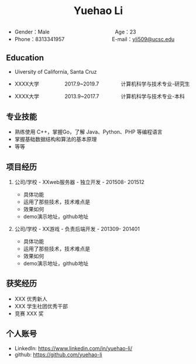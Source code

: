  <center>
     <h1>Yuehao Li</h1>
 </center>

## 
* Gender：Male      &emsp;&emsp;&emsp;&emsp;&emsp;&emsp;&emsp;&emsp;&emsp;&emsp;&emsp;&emsp;&ensp;Age：23  
* Phone：8313341957 &emsp;&emsp;&emsp;&emsp;&emsp;&emsp;&ensp;&emsp;&emsp;&ensp;E-mail：yli509@ucsc.edu 

## Education
* Uiversity of California, Santa Cruz
 
* XXXX大学&emsp;&emsp;&emsp;&emsp;&emsp;2017.9~2019.7&emsp;&emsp;&emsp;&emsp; 计算机科学与技术专业-研究生         
* XXXX大学&emsp;&emsp;&emsp;&emsp;&emsp;2013.9~2017.7&emsp;&emsp;&emsp;&emsp; 计算机科学与技术专业-本科  

## 专业技能

* 熟练使用 C++，掌握Go，了解 Java、Python、PHP 等编程语言
* 掌握基础数据结构和算法的基本原理
* 等等

## 项目经历

1. 公司/学校 - XXweb服务器 - 独立开发 - 201508- 201512 
    * 具体功能 
    * 运用了那些技术，技术难点是
    * 效果如何
    * demo演示地址，github地址 

2. 公司/学校 - XX游戏 - 负责后端开发 - 201309- 201401 
    * 具体功能 
    * 运用了那些技术，技术难点是
    * 效果如何
    * demo演示地址，github地址 

## 获奖经历
* XXX 优秀新人
* XXX 学生社团优秀干部
* 竞赛 XXX 奖

## 个人账号 
* LinkedIn: https://www.linkedin.com/in/yuehao-li/
* github: https://github.com/yuehao-li



